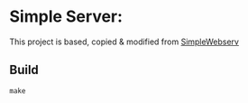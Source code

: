 # Simple Server: 

This project is based, copied & modified from [SimpleWebserv](https://github.com/whotwagner/SimpleWebserv)

## Build

```
make
```
